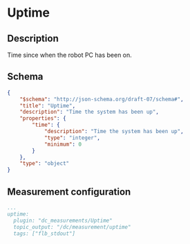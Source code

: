 # Uptime

## Description
Time since when the robot PC has been on.

## Schema

```json
{
    "$schema": "http://json-schema.org/draft-07/schema#",
    "title": "Uptime",
    "description": "Time the system has been up",
    "properties": {
        "time": {
            "description": "Time the system has been up",
            "type": "integer",
            "minimum": 0
        }
    },
    "type": "object"
}
```

## Measurement configuration

```yaml
...
uptime:
  plugin: "dc_measurements/Uptime"
  topic_output: "/dc/measurement/uptime"
  tags: ["flb_stdout"]
```
